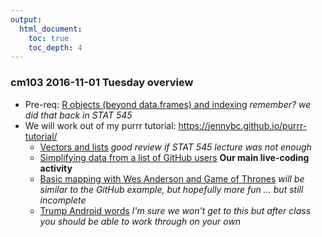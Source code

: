 ```yaml
---
output:
  html_document:
    toc: true
    toc_depth: 4
---
```


### cm103 2016-11-01 Tuesday overview

  * Pre-req: [R objects (beyond data.frames) and indexing](block004_basic-r-objects.html) *remember? we did that back in STAT 545*
  * We will work out of my purrr tutorial: https://jennybc.github.io/purrr-tutorial/
    - [Vectors and lists](https://jennybc.github.io/purrr-tutorial/bk00_vectors-and-lists.html) *good review if  STAT 545 lecture was not enough*
    - [Simplifying data from a list of GitHub users](https://jennybc.github.io/purrr-tutorial/ls03_github-api-json.html) **Our main live-coding activity**
    - [Basic mapping with Wes Anderson and Game of Thrones](https://jennybc.github.io/purrr-tutorial/ls01_map-basics.html) *will be similar to the GitHub example, but hopefully more fun ... but still incomplete*
    - [Trump Android words](https://jennybc.github.io/purrr-tutorial/ls02_trump-tweets.html) *I'm sure we won't get to this but after class you should be able to work through on your own*

  

